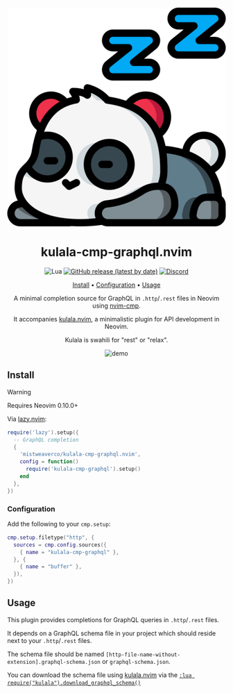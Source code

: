 <div align="center">

![Kulala Logo](logo.svg)

# kulala-cmp-graphql.nvim

![Lua](https://img.shields.io/badge/Made%20with%20Lua-blueviolet.svg?style=for-the-badge&logo=lua)
[![GitHub release (latest by date)](https://img.shields.io/github/v/release/mistweaverco/kulala-cmp-graphql.nvim?style=for-the-badge)](https://github.com/mistweaverco/kulala-cmp-graphql.nvim/releases/latest)
[![Discord](https://img.shields.io/badge/discord-join-7289da?style=for-the-badge&logo=discord)](https://discord.gg/QyVQmfY4Rt)

[Install](#install) • [Configuration](#configuration) • [Usage](#usage)

<p></p>

A minimal completion source for GraphQL in `.http`/`.rest` files in Neovim using [nvim-cmp][nvim-cmp].

It accompanies [kulala.nvim][kulala], a minimalistic plugin for API development in Neovim.

Kulala is swahili for "rest" or "relax".

<p></p>

![demo](https://github.com/user-attachments/assets/3d3d3a3a-0272-4405-a7e0-7e9b8f03ea88)

<p></p>

</div>

## Install

> [!WARNING]
> Requires Neovim 0.10.0+

Via [lazy.nvim](https://github.com/folke/lazy.nvim):


```lua
require('lazy').setup({
  -- GraphQL completion
  {
    'mistweaverco/kulala-cmp-graphql.nvim',
    config = function()
      require('kulala-cmp-graphql').setup()
    end
  },
})
```

### Configuration

Add the following to your `cmp.setup`:

```lua
cmp.setup.filetype("http", {
  sources = cmp.config.sources({
    { name = "kulala-cmp-graphql" },
  }, {
    { name = "buffer" },
  }),
})
```

## Usage

This plugin provides completions for GraphQL queries in `.http`/`.rest` files.

It depends on a GraphQL schema file in your project which should reside next to your `.http`/`.rest` files.

The schema file should be named `[http-file-name-without-extension].graphql-schema.json` or `graphql-schema.json`.

You can download the schema file using [kulala.nvim][kulala] via the
[`:lua require("kulala").download_graphql_schema()`][kulala-dl-gql-schema]

[kulala]: https://github.com/mistweaverco/kulala.nvim
[kulala-dl-gql-schema]: https://kulala.mwco.app/docs/usage/public-methods#download_graphql_schema
[nvim-cmp]: https://github.com/hrsh7th/nvim-cmp



